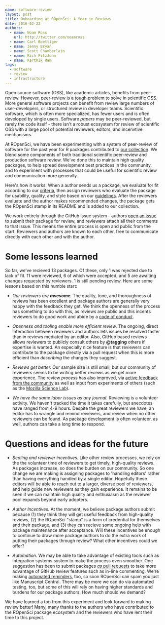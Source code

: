 ```yaml
---
name: software-review
layout: post
title: Onboarding at ROpenSci: A Year in Reviews
date: 2016-02-22
authors:
  - name: Noam Ross
    url: http://twitter.com/noamross
  - name: Carl Boettiger
  - name: Jenny Bryan
  - name: Scott Chamberlain
  - name: Rich FitzJohn
  - name: Karthik Ram
tags:
  - software
  - review
  - infrastructure
---
```


Open source software (OSS), like academic articles, benefits from peer-review.
However, peer-review is a tough problem to solve in scientific OSS.  More general
software projects can benefit from review large numbers of user-developers, or
structured review in developer teams. Scientific software, which is often more
specialized, has fewer users and is often developed by single users.  Software
*papers* may be peer-reviewed, but rarely the code itself - there isn't a robust
ecosystem for review of scientific OSS with a large pool of potential reviewers,
editors, and incenvtive mechanisms.

At ROpenSci, we have been experimenting with a system of peer-review of
software for the past year for R packages contributed to [our collection](https://ropensci.org/packages/).
We blend some components of both traditional scientific peer-review
and production software review.  We've done this to maintain high quality packages,
to help spread development best practices in the community, and to experiment
with processes that could be useful for scientific review and communication more generally.

Here's how it works: When a author sends us a package, we
evaluate for fit according to our [criteria](https://github.com/ropensci/policies#package-fit),
then assign reviewers who evaluate the package for usability, quality, and style
based on our [guidelines](https://github.com/ropensci/packaging_guide#ropensci-packaging-guide).
After the reviewers evaluate and the  author makes recommended changes, the
package gets the ROpenSci stamp in its README and is added to our collection.

We work entirely through the GitHub issue system - authors
[open an issue](https://github.com/ropensci/onboarding/issues/new) to
submit their package for review, and reviewers attach all their comments to that
issue.  This means the entire process is open and public from the start.  Reviewers
and authors are known to each other, free to communicate directly with each other and with the author.

# Some lessons learned

So far, we've recieved 13 packages.  Of these, only 1 was rejected due to lack of
fit. 11 were reviewed, 6 of which were accepted, and 5 are awaiting changes requested
by reviewers.  1 is still pending review. Here are some lessons based on this
humble start:

-  *Our reviewers are **awesome**.*  The quality, tone, and thoroughness of reviews
    has been excellent and package authors are generally very happy with the
    feedback they get.  We think the openness of the process has something to
    do with this, as reviews are public and this incents reviewers to do good
    work and abide by a [code of conduct](https://github.com/ropensci/policies#code-of-conduct).

-  *Openness and tooling enable more efficient review.* The ongoing, direct interaction
   between reviewers and authors lets issues be resolved faster than in reviews
   mediated by an editor.  Also, GitHub based reviews allows reviewers to publicly
   consult others by **@tagging** others if expertise is wanted. An especially
   nice feature is that reviewers can contribute to the package directly via
   a pull request when this is more efficient than *describing* the changes they
   suggest.

-  *Reviews get better.*  Our sample size is still small, but our community of
   reviewers seems to be writing better reviews as we get more experience.  The
   review *process* has also improved, via [active feedback](https://discuss.ropensci.org/t/code-review-onboarding-milestones/180) [from the community](https://discuss.ropensci.org/t/how-could-the-onboarding-package-review-process-be-even-better/302)
   as well as input from experiments of others (such as the [Mozilla Science Lab](https://mozillascience.org/code-review-for-science-what-we-learned)).

-  *We have the same labor issues as any journal.*  Reviewing is a volunteer
   activity.  We haven't tracked the time it takes carefully, but anecdotes have ranged
   from 4-9 hours.  Despite the great reviewers we have, an editor has to wrangle
   and remind reviewers, and review when no other reviewers can be found.
   As package development is often volunteer, as well, authors can take a long time to respond.

# Questions and ideas for the future

-  *Scaling and reviewer incentives.* Like other review processes, we rely on the the volunteer time of
   reviewers to get timely, high-quality reviews.  As packages increase, so does
   the burden on our community.  So one change we are making is assigning packages
   to 'handling editors' rather than having everything handled by a single editor.
   Hopefully these editors will be able to reach out to a larger, diverse pool of
   reviewers, and help guide new reviewers as they gain experience.  It remains
   to be seen if we can maintain high quality and enthusiasm as the reviewer pool
   expands beyond early adopters.

-  *Author Incentives.* At the moment, we believe package authors submit because (1) they think
   they will get useful feedback from high-quality reviews, (2) the ROpenSci
   "stamp" is a form of credential for themselves and their package, and (3)
   they can recieve some ongoing help with package maintenance after acceptance.
   Will these incentives be enough to continue to draw more package authors to
   do the extra work of putting their packages through review? What other incentives
   could we offer?

-  *Automation.* We may be able to take advantage of existing tools such as
   integration systems system to make the process even smoother.  One suggestion
   has been to submit packages [*as* pull requests](https://discuss.ropensci.org/t/how-could-the-onboarding-package-review-process-be-even-better/302/3) to take more advantage of GitHub review features such as in-line commenting.  We're making [ automated reminders](https://github.com/ropenscilabs/heythere), too, so soon ROpenSci
   can spam you just like Manuscript Central. There may be more we can do via
   automated testing, too, but some of this will rely on having higher standards
   and burdens for our package authors.  How much should we demand?

We have learned a ton from this experiment and look forward to making review better!
Many, many thanks to the authors who have contributed to the ROpenSci package
ecosystem and the reviewers who have lent their time to this project.
